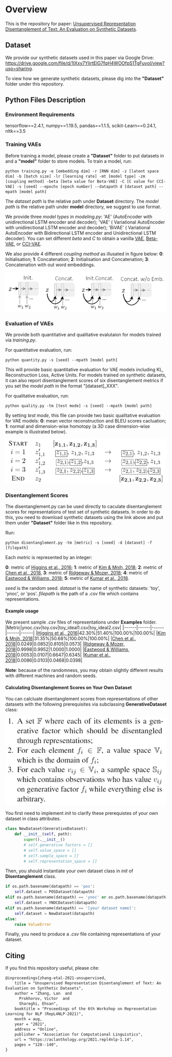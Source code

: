 # Overview
This is the repository for paper: [Unsupervised Representation Disentanglement of Text: An Evaluation on Synthetic Datasets](https://aclanthology.org/2021.repl4nlp-1.14).
## Dataset
We provide our synthetic datasets used in this paper via Google Drive: https://drive.google.com/file/d/1lXxy7YIirtEIG7fqH4WOOfpS1TgFuvoI/view?usp=sharing. 

To view how we generate synthetic datasets, please dig into the **"Dataset"** folder under this repository.

## Python Files Description
### Environment Requirements
tensorflow==2.4.1, numpy==1.19.5, pandas==1.1.5, scikit-Learn==0.24.1, nltk==3.5

### Training VAEs
Before training a model, please create a **"Dataset"** folder to put datasets in and a **"model"** folder to store models. 
To train a model, run:
```
python training.py -e [embedding dim] -r [RNN dim] -z [latent space dim] -b [batch size] -lr [learning rate] -mt [model type] -zm [coupling method] -beta [beta value for Beta-VAE] -C [C value for CCI-VAE] -s [seed] --epochs [epoch number] --datapath d [dataset path] --mpath [model path]
```
The *dataset path* is the relative path under **Dataset** directory. The *model path* is the relative path under **model** directory, we suggest to use format.

We provide three *model types* in *modeling.py*: 'AE' (AutoEncoder with unidirectional LSTM encoder and decoder); 'VAE' ( Variational AutoEncoder with unidirectional LSTM encoder and decoder); 'BiVAE' ( Variational AutoEncoder with Bidirectional LSTM encoder and Unidirectional LSTM decoder). You can set different *beta* and *C* to obtain a vanilla [VAE](http://arxiv.org/abs/1312.6114), [Beta-VAE](https://openreview.net/forum?id=Sy2fzU9gl), or [CCI-VAE](https://arxiv.org/abs/1804.03599).

We also provide 4 different *coupling method* as illusated in figure below: **0**: Initialisation; **1**: Concatenation; **2**: Initialisation and Concatenation; **3**: Concatenation with out word embeddings.

![coupling method](/figures/coupling.PNG)

### Evaluation of VAEs
We provide both quantitative and qualitative evalutaion for models trained via *training.py*.

For quantitative evaluation, run:
```
python quantity.py -s [seed] --mpath [model path]
```
This will provide basic quantitative evaluation for VAE models including KL, Reconstruction Loss, Active Units. For models trained on synthetic datasets, it can also report disentanglement scores of six disentanglement metrics if you set the *model path* in the format "[dataset]_XXX".

For qualitative evaluation, run:
```
python quality.py -tm [test mode] -s [seed] --mpath [model path]
```
By setting *test mode*, this file can provide two basic qualitative evaluation for VAE models: **0**: mean vector reconstruction and BLEU scores cacluation; **1**: normal and dimension-wise homotopy (a 3D case dimension-wise example is illustrated below).

![homotopy](/figures/homotopy.PNG)

### Disentanglement Scores
The disentanglement.py can be used directly to caculate disentanglement scores for representations of test set of synthetic datasets. In order to do this, you need to download synthetic datasets using the link above and put them under **"Dataset"** folder like in this repository.

Run:
```
python disentanglement.py -tm [metric] -s [seed] -d [dataset] -f [filepath]
```
Each *metric* is represented by an integer: 

**0**: metric of [Higgins et al., 2016](https://openreview.net/forum?id=Sy2fzU9gl); **1**: metric of [Kim & Mnih, 2018](http://proceedings.mlr.press/v80/kim18b.html); **2**: metric of [Chen et al., 2018](https://proceedings.neurips.cc/paper/2018/file/1ee3dfcd8a0645a25a35977997223d22-Paper.pdf), **3**: metric of [Ridgeway & Mozer, 2018](https://proceedings.neurips.cc/paper/2018/file/2b24d495052a8ce66358eb576b8912c8-Paper.pdf); **4**: metric of [Eastwood & Williams, 2018](https://openreview.net/forum?id=By-7dz-AZ); **5**: metric of [Kumar et al., 2018](https://openreview.net/forum?id=H1kG7GZAW).

*seed* is the random seed. *dataset* is the name of synthetic datasets: 'toy', 'ynoc', or 'pos'. *filepath* is the path of a *.csv* file which contains representations.

#### Example usage
We present sample *.csv* files of representations under **Examples** folder.
|Metric|ynoc.csv|toy.csv|toy_ideal1.csv|toy_ideal2.csv|
|------|------|------|------|------|
|[Higgins et al., 2016](https://openreview.net/forum?id=Sy2fzU9gl)|42.30%|51.40%|100.00%|100.00%|
|[Kim & Mnih, 2018](http://proceedings.mlr.press/v80/kim18b.html)|31.35%|50.68%|100.00%|100.00%|
|[Chen et al., 2018](https://proceedings.neurips.cc/paper/2018/file/1ee3dfcd8a0645a25a35977997223d22-Paper.pdf)|0.0249|0.0852|0.8105|0.0573|
|[Ridgeway & Mozer, 2018](https://proceedings.neurips.cc/paper/2018/file/2b24d495052a8ce66358eb576b8912c8-Paper.pdf)|0.9998|0.9952|1.0000|1.0000|
|[Eastwood & Williams, 2018](https://openreview.net/forum?id=By-7dz-AZ)|0.0053|0.0107|0.6647|0.6345|
|[Kumar et al., 2018](https://openreview.net/forum?id=H1kG7GZAW)|0.0086|0.0103|0.0468|0.0398|

**Note**: because of the randomness, you may obtain slightly different results with different machines and random seeds.

#### Calculating Disentanglement Scores on Your Own Dataset
You can calcluate disentanglement scores from representations of other datasets with the following prerequisites via subclassing **GenerativeDataset** class:

![prerequisite](/figures/prerequisite.PNG)

You first need to implement *init* to clarify these prerequistes of your own dataset in class attributes. 
```python
class NewDataset(GenerativeDataset):
    def __init__(self, path):
        super().__init__()
        # self.generative factors = []
        # self.value_space = []
        # self.sample_space = []
        # self.representation_space = []
```

Then, you should instantiate your own dataset class in *init* of **Disentanglement** class. 
```python
if os.path.basename(datapath) == 'pos':
    self.dataset = POSDataset(datapath)
elif os.path.basename(datapath) == 'ynoc' or os.path.basename(datapath) == 'toy':
    self.dataset = YNOCDataset(datapath)
elif os.path.basename(datapath) == '[your dataset name]':
    self.dataset = NewDataset(datapath)
else:
    raise ValueError
```
Finally, you need to produce a *.csv* file containing representations of your dataset.

## Citing
If you find this repository useful, please cite:
```
@inproceedings{zhang-etal-2021-unsupervised,
    title = "Unsupervised Representation Disentanglement of Text: An Evaluation on Synthetic Datasets",
    author = "Zhang, Lan  and
      Prokhorov, Victor  and
      Shareghi, Ehsan",
    booktitle = "Proceedings of the 6th Workshop on Representation Learning for NLP (RepL4NLP-2021)",
    month = aug,
    year = "2021",
    address = "Online",
    publisher = "Association for Computational Linguistics",
    url = "https://aclanthology.org/2021.repl4nlp-1.14",
    pages = "128--140",
}
```
